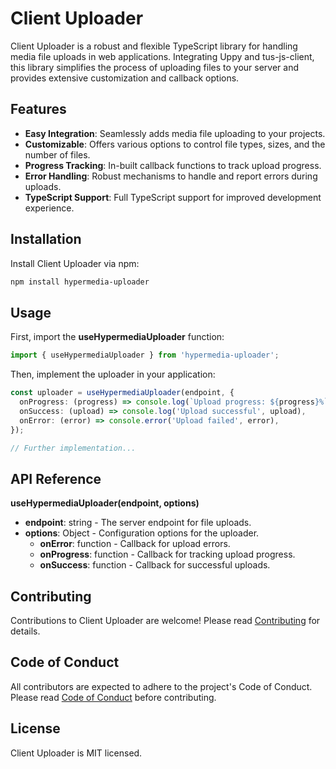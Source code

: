# Client Uploader

Client Uploader is a robust and flexible TypeScript library for handling media file uploads in web applications. Integrating Uppy and tus-js-client, this library simplifies the process of uploading files to your server and provides extensive customization and callback options.

## Features

- **Easy Integration**: Seamlessly adds media file uploading to your projects.
- **Customizable**: Offers various options to control file types, sizes, and the number of files.
- **Progress Tracking**: In-built callback functions to track upload progress.
- **Error Handling**: Robust mechanisms to handle and report errors during uploads.
- **TypeScript Support**: Full TypeScript support for improved development experience.

## Installation

Install Client Uploader via npm:

```bash
npm install hypermedia-uploader
```

## Usage

First, import the **useHypermediaUploader** function:

```typescript
import { useHypermediaUploader } from 'hypermedia-uploader';
```

Then, implement the uploader in your application:

```typescript
const uploader = useHypermediaUploader(endpoint, {
  onProgress: (progress) => console.log(`Upload progress: ${progress}%`),
  onSuccess: (upload) => console.log('Upload successful', upload),
  onError: (error) => console.error('Upload failed', error),
});

// Further implementation...
```

## API Reference

**useHypermediaUploader(endpoint, options)**

- **endpoint**: string - The server endpoint for file uploads.
- **options**: Object - Configuration options for the uploader.
  - **onError**: function - Callback for upload errors.
  - **onProgress**: function - Callback for tracking upload progress.
  - **onSuccess**: function - Callback for successful uploads.

## Contributing

Contributions to Client Uploader are welcome! Please read [Contributing](CONTRIBUTING.md) for details.

## Code of Conduct

All contributors are expected to adhere to the project's Code of Conduct. Please read [Code of Conduct](CODE_OF_CONDUCT.md) before contributing.

## License

Client Uploader is MIT licensed.
